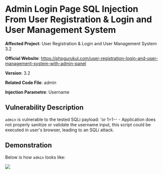 # Admin Login Page SQL Injection From User Registration & Login and User Management System


**Affected Project**: User Registration & Login and User Management System 3.2

**Official Website**: https://phpgurukul.com/user-registration-login-and-user-management-system-with-admin-panel

**Version**: 3.2

**Related Code File**: admin

**Injection Parametre**: Username

## Vulnerability Description

`admin` is vulnerable to the tested SQLi payload: 'or 1=1-- - 
Application does not properly sanitize or validate the username input, this script could be executed in user's browser, leading to an SQLi attack.

## Demonstration

Below is how `admin` looks like:

![](https://github.com/Speecttre/IMAGE/blob/main/USER_REGISTER_ADMINLOGINSQLI.png)
















